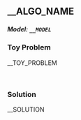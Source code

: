 ## __ALGO_NAME

##### Model: `__MODEL`

### Toy Problem

__TOY_PROBLEM

</br>


### Solution

__SOLUTION